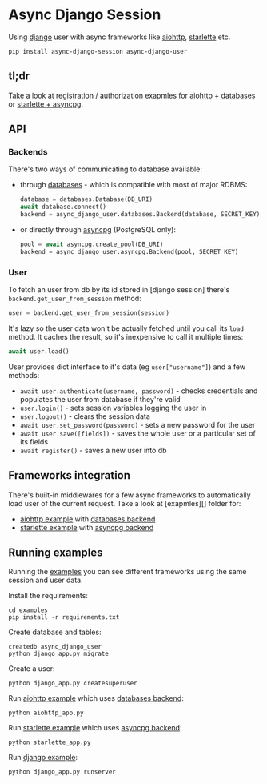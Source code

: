 Async Django Session
====================

Using [django][] user with async frameworks like [aiohttp][], [starlette][] etc.

    pip install async-django-session async-django-user

tl;dr
-----
Take a look at registration / authorization exapmles for
[aiohttp + databases][aiohttp example]
or [starlette + asyncpg][starlette example].

API
---

### Backends

There's two ways of communicating to database available:

- through [databases][] - which is compatible with most of major RDBMS:
    ```python
    database = databases.Database(DB_URI)
    await database.connect()
    backend = async_django_user.databases.Backend(database, SECRET_KEY)
    ```
- or directly through [asyncpg][] (PostgreSQL only):
    ```python
    pool = await asyncpg.create_pool(DB_URI)
    backend = async_django_user.asyncpg.Backend(pool, SECRET_KEY)
    ```

### User

To fetch an user from db by its id stored in [django session] there's
`backend.get_user_from_session` method:
```python
user = backend.get_user_from_session(session)
```
It's lazy so the user data won't be actually fetched until you call its
`load` method. It caches the result, so it's inexpensive to call it multiple
times:
```python
await user.load()
```

User provides dict interface to it's data (eg `user["username"]`) and a few
methods:
- `await user.authenticate(username, password)` - checks credentials and populates
  the user from database if they're valid
- `user.login()` - sets session variables logging the user in
- `user.logout()` - clears the session data
- `await user.set_password(password)` - sets a new password for the user
- `await user.save([fields])` - saves the whole user or a particular set of its
   fields
- `await register()` - saves a new user into db

Frameworks integration
----------------------
There's built-in middlewares for a few async frameworks to automatically load
user of the current request. Take a look at [exapmles][] folder for:
- [aiohttp example][] with [databases backend][]
- [starlette example][] with [asyncpg backend][]


Running examples
----------------
Running the [examples][] you can see different frameworks using the same session
and user data.

Install the requirements:

    cd examples
    pip install -r requirements.txt

Create database and tables:

    createdb async_django_user
    python django_app.py migrate

Create a user:

    python django_app.py createsuperuser

Run [aiohttp example][] which uses [databases backend][]:

    python aiohttp_app.py

Run [starlette example][] which uses [asyncpg backend][]:

    python starlette_app.py

Run [django example][]:

    python django_app.py runserver

[aiohttp]: https://github.com/aio-libs/aiohttp
[starlette]: https://github.com/encode/starlette
[asyncpg]: https://github.com/MagicStack/asyncpg
[databases]: https://github.com/encode/databases
[django]: https://github.com/django/django
[examples]: https://github.com/imbolc/async_django_user/tree/master/examples
[django example]: https://github.com/imbolc/async_django_user/tree/master/examples/django_app.py
[starlette example]: https://github.com/imbolc/async_django_user/tree/master/examples/starlette_app.py
[aiohttp example]: https://github.com/imbolc/async_django_user/tree/master/examples/aiohttp_app.py
[asyncpg backend]: https://github.com/imbolc/async_django_user/tree/master/async_django_user/asyncpg.py
[databases backend]: https://github.com/imbolc/async_django_user/tree/master/async_django_user/databases.py
[aiohttp middleware]: https://github.com/imbolc/async_django_user/tree/master/async_django_user/aiohttp.py
[starlette middleware]: https://github.com/imbolc/async_django_user/tree/master/async_django_user/starlette.py
